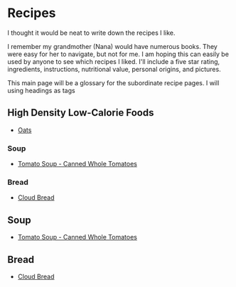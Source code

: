 
# Recipes

I thought it would be neat to write down the recipes I like. 

I remember my grandmother (Nana) would have numerous books. They were easy for her to navigate, but not for me. I am hoping this can easily be used by anyone to see which recipes I liked. I'll include a five star rating, ingredients, instructions, nutritional value, personal origins, and pictures.

This main page will be a glossary for the subordinate recipe pages. I will using headings as tags

## High Density Low-Calorie Foods

-   [Oats](Oatmeal/Oatmeal.md)

### Soup
-   [Tomato Soup - Canned Whole Tomatoes](./Soups/TomatoSoup-CannedWholeTomatoes/TomatoSoup-CannedWholeTomatoes.md)

### Bread
-   [Cloud Bread](./CloudBread/CloudBread.md)

## Soup
-   [Tomato Soup - Canned Whole Tomatoes](./Soups/TomatoSoup-CannedWholeTomatoes/TomatoSoup-CannedWholeTomatoes.md)

## Bread
-   [Cloud Bread](./CloudBread/CloudBread.md)
